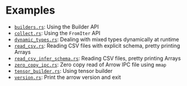 <!---
  Licensed to the Apache Software Foundation (ASF) under one
  or more contributor license agreements.  See the NOTICE file
  distributed with this work for additional information
  regarding copyright ownership.  The ASF licenses this file
  to you under the Apache License, Version 2.0 (the
  "License"); you may not use this file except in compliance
  with the License.  You may obtain a copy of the License at

    http://www.apache.org/licenses/LICENSE-2.0

  Unless required by applicable law or agreed to in writing,
  software distributed under the License is distributed on an
  "AS IS" BASIS, WITHOUT WARRANTIES OR CONDITIONS OF ANY
  KIND, either express or implied.  See the License for the
  specific language governing permissions and limitations
  under the License.
-->

# Examples

- [`builders.rs`](builders.rs): Using the Builder API
- [`collect.rs`](collect.rs): Using the `FromIter` API
- [`dynamic_types.rs`](dynamic_types.rs): Dealing with mixed types dynamically at runtime
- [`read_csv.rs`](read_csv.rs): Reading CSV files with explicit schema, pretty printing Arrays
- [`read_csv_infer_schema.rs`](read_csv_infer_schema.rs): Reading CSV files, pretty printing Arrays
- [`zero_copy_ipc.rs`](zero_copy_ipc.rs): Zero copy read of Arrow IPC file using `mmap`
- [`tensor_builder.rs`](tensor_builder.rs): Using tensor builder
- [`version.rs`](version.rs): Print the arrow version and exit
